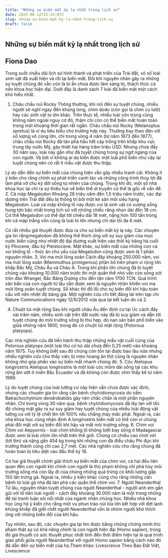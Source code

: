 ```yaml
---
title: "Những sự biến mất kỳ lạ nhất trong lịch sử"
date: 2025-06-12T15:32:07Z
slug: nhung-su-bien-mat-ky-la-nhat-trong-lich-su
draft: false
---
```


## Những sự biến mất kỳ lạ nhất trong lịch sử

## Fiona Dao

Trong suốt chiều dài lịch sử hình thành và phát triển của Trái đất, vô số loài sinh vật đã xuất hiện và rồi lại biến mất. Đôi khi nguyên nhân gây ra những sự tuyệt chủng đó vẫn còn là bí ẩn chưa được làm sáng tỏ, thách thức cả nền khoa học hiện đại.
Dưới đây là danh sách 7 loài đã biến mất một cách khó hiểu nhất.
 
1. Châu chấu núi Rocky
Thông thường, khi nói đến sự tuyệt chủng, nhiều người sẽ nghĩ ngay đến khủng long, chim dodo (còn gọi là chim cu lười) hay các sinh vật to lớn khác. Trên thực tế, nhiều loài côn trùng cũng không nằm ngoài nguy cơ đó, thậm chí còn có thể biến mất hoàn toàn trong một khoảng thời gian rất ngắn. Châu chấu núi Rocky (Melanoplus spretus) là ví dụ tiêu biểu cho trường hợp này. Thường bay theo đàn với số lượng vô cùng lớn, chỉ trong vòng 4 năm (từ năm 1873 đến 1877), châu chấu núi Rocky đã tàn phá hầu hết cây trồng trên khắp khu vực trung tây nước Mỹ, gây thiệt hại hàng trăm triệu USD. Nhưng chưa đầy 30 năm sau, loài này gần như đã tuyệt chủng trong sự ngỡ ngàng của con người. Và bởi vì không ai dự kiến được một loài phổ biến như vậy lại tuyệt chủng nên có rất ít mẫu vật được thu thập.
 
Lý do dẫn đến sự biến mất của chúng hiện vẫn gây nhiều tranh cãi. Không ít ý kiến cho rằng chính sự phát triển canh tác và những công trình thủy lợi đã làm phá vỡ chu kỳ đời sống tự nhiên của chúng. Trong khi đó, một số nhà khoa học lại chỉ ra sự thiếu hụt về biến thể di truyền có thể là gốc rễ vấn đề.
2. Cá mập Megalodon
Khoảng 28 triệu năm đến 1,5 triệu năm trước, các đại dương trên Trái đất đều bị thống trị bởi một kẻ săn mồi siêu hạng Megalodon. Loài cá mập khổng lồ này được coi là sinh vật có xương sống hung tợn bậc nhất trong lịch sử với những chiếc răng nhọn dài đến 18 cm. Cơ thể Megalodon có thể đạt tới chiều dài 18 mét, nặng hơn 100 tấn trong khi cá mập trắng vốn cũng là loài to lớn nhưng chỉ dài tối đa 6 mét.
 
Có rất nhiều giả thuyết được đưa ra cho sự biến mất kỳ lạ này. Các chuyên gia tin rằngmegalodon đã không thể thích ứng với sự suy giảm của mực nước biển cũng như nhiệt độ đại dương xuất hiện vào thời kỳ băng hà cuối kỷ Pliocene, đầu kỷ Pleistocene. Mặt khác, sự biến mất của những con cá voi khổng lồ - thức ăn chủ yếu của Megalodon cũng được xem là 1 phần nguyên nhân.
3. Voi ma mút lông xoăn
Cách đây khoảng 250.000 năm, voi ma mút lông xoăn (Mammuthus primigenius) phân bố trên phạm vi rộng lớn khắp Bắc Mỹ, Châu Âu và Châu Á. Trong khi phần lớn chúng đã bị tuyệt chủng vào khoảng 10.000 năm trước thì một quần thể nhỏ vẫn còn sống sót trên đảo Wrangel, Bắc Băng Dương cho đến tận năm 1700 TCN.
Quá trình săn bắn của con người từ lâu vẫn được xem là nguyên nhân khiến voi ma mút lông xoăn tuyệt chủng. Số khác thì đổ lỗi cho sự biến đổi khí hậu toàn cầu với nền nhiệt độ băng giá. Một nghiên cứu chi tiết đăng tải trên tạp chí Nature Communications ngày 12/6/2012 vừa qua lại kết luận do cả 2.
 
4. Chuột túi mặt rộng
Sau khi người châu Âu đến định cư tại Úc cách đây vài trăm năm, nhiều sinh vật trên đất nước này đã bị suy giảm và dẫn tới tuyệt chủng do môi trường sống bị thu hẹp, do nạn săn bắn phổ biến vào giữa những năm 1800, trong đó có chuột túi mặt rộng (Potorous platyops).
 
Các nhà nghiên cứu đã tiến hành thu thập những mẫu vật cuối cùng của Potorous platyops (một loài thú có túi dài chưa đến 0,25 mét) vào khoảng năm 1875. Tuy không biết sau đó chúng còn tồn tại được bao lâu nữa nhưng nhiều nghiên cứu cho thấy việc bị mèo hoang ăn thịt cũng là nguyên nhân không nhỏ góp phần vào sự biến mất nhanh chóng đó.
5. Cóc Atelopus longirostris
Atelopus longirostris là một loài cóc mõm dài sống tại các khu rừng ẩm ướt ở miền Bắc Ecuador và đã không còn được nhìn thấy kể từ năm 1989.
 
Lý do tuyệt chủng của loài lưỡng cư này hiện vẫn chưa được xác định, nhưng các chuyên gia tin rằng căn bệnh chytridiomycosis do nấm Batrachochytrium dendrobatidis gây nên chắc chắn là một phần nguyên nhân. Chỉ trong vòng 30 năm qua, bệnh chytridiomycosis đã lây lan với tốc độ chóng mặt gây ra sự suy giảm hay tuyệt chủng của nhiều loài động vật lưỡng cư với tỷ lệ chết lên tới 100% nếu chẳng may mắc phải. Ngoài ra, các nhà khoa học cũng nhận định A.longirostris biến mất có thể còn vì chúng phải đối mặt với sự biến đổi khí hậu và mất môi trường sống.
6. Chim voi
Chim voi Aepyornis - loài chim khổng lồ không biết bay sống ở Madagascar được xem là loài chim lớn nhất trên thế giới. Chúng có chiều cao chót vót (tới 9m) và nặng gần 454 kg trong khi những con đà điểu châu Phi đực khi trưởng thành cũng chỉ cao 2,7 mét. Các nhà nghiên cứu cho rằng chúng đã hoàn toàn bị tiêu diệt vào đầu thế kỷ 18.
 
Có hai giả thuyết chính giải thích sự biến mất của chim voi, cả hai đều liên quan đến con người khi chính con người là thủ phạm không chỉ phá hủy môi trường sống mà còn lấy đi của chúng những quả trứng có khối lượng gấp 150 lần trứng gà. Ngoài ra, nhiều ý kiến khác cũng cho rằng những căn bệnh từ loài gà nhà đã tàn phá các quần thể chim voi.
7. Người Neanderthal
Từ lâu, nguyên nhân tuyệt chủng của người Neanderthal - người anh em gần gũi với tổ tiên loài người - cách đây khoảng 30.000 năm là một trong những đề tài tranh luận sôi nổi nhất của ngành nhân chủng học. Nhiều nhà khoa học ủng hộ ý kiến cho rằng một vụ phun trào núi lửa lớn kết hợp với đợt lạnh khủng khiếp đã giết chết người Neanderthal vốn là nhóm người khó thích ứng với những biến đổi của khí hậu.
 
Tuy nhiên, sau đó, các chuyên gia lại tìm được bằng chứng chứng minh thủ phạm thật sự có khả năng chính là con người hiện đại (Homo sapien), trong đó giả thuyết có sức thuyết phục nhất tính đến thời điểm hiện tại là quá trình giao phối giữa người Neanderthal với người Homo sapien bằng cách nào đó đã dẫn đến sự biến mất của họ.Tham khảo: Livescience
Theo Báo Đất Việt, Livescience